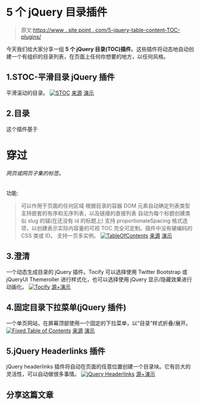 # 5 个 jQuery 目录插件

> 原文:[https://www . site point . com/5-jquery-table-content-TOC-plugins/](https://www.sitepoint.com/5-jquery-table-content-toc-plugins/)

今天我们给大家分享一组 **5 个 jQuery 目录(TOC)插件**。这些插件将动态地自动创建一个有组织的目录列表，在页面上任何你想要的地方，以任何风格。

## 1.STOC-平滑目录 jQuery 插件

平滑滚动的目录。
[![STOC ](../Images/ec404b29509aa208f901e91716cb74f0.png)](http://www.1stwebdesigner.com/css/jquery-plugin-smooth-scrolling/) 
[来源](http://www.1stwebdesigner.com/css/jquery-plugin-smooth-scrolling/) [演示](http://cdn3.1stwebdesigner.com/wp-content/uploads/2011/06/jquery-smoooth-scrolling/index.html)

## 2.目录

这个插件基于

# 穿过

###### 网页或网页子集的标签。
功能:
>可以作用于页面的任何区域
>根据目录的容器 DOM 元素自动确定列表类型
>支持嵌套的有序和无序列表，以及链接的直接列表
>自动为每个标题创建类似 slug 的锚(在还没有 id 的标题上)
>支持 proportionateSpacing 格式选项，以创建表示实际内容量的可视 TOC
>完全可定制。插件中没有硬编码的 CSS 类或 ID。
>支持一页多实例。
[![TableOfContents](../Images/56be0750b0fd7e0b97ef240f0beb68cc.png)](http://fuelyourcoding.com/scripts/toc/) 
[来源](http://fuelyourcoding.com/scripts/toc/) [演示](http://fuelyourcoding.com/scripts/toc/examples/example1.html)

## 3.澄清

一个动态生成目录的 jQuery 插件。Tocify 可以选择使用 Twitter Bootstrap 或 jQueryUI Themeroller 进行样式化，也可以选择使用 jQuery 显示/隐藏效果进行动画化。
[![Tocify](../Images/baede2b3d8bc7dc86fa513c2dd826780.png)](http://gregfranko.com/jquery.tocify.js/) 
[源+演示](http://gregfranko.com/jquery.tocify.js/)

## 4.固定目录下拉菜单(jQuery 插件)

一个单页网站，在屏幕顶部使用一个固定的下拉菜单，以“目录”样式折叠/展开。
[![Fixed Table of Contents](../Images/6c7e619063d401240501d67eb79a78e4.png)](http://www.impressivewebs.com/fixed-table-of-contents-drop-down-menu-jquery-plugin/) 
[来源](http://www.impressivewebs.com/fixed-table-of-contents-drop-down-menu-jquery-plugin/) [演示](http://www.impressivewebs.com/demo-files/fixed-TOC-dropdown-jquery/)

## 5.jQuery Headerlinks 插件

jQuery headerlinks 插件将自动在页面的任意位置创建一个目录块。它有巨大的灵活性，可以自动做很多事情。
[![jQuery Headerlinks](../Images/d29e2322bb1ab493604875d43a1829c7.png)](http://explosion-pills.com/development/jquery/plugins/headerlinks/#headerlinks_ident7) 
[源+演示](http://explosion-pills.com/development/jquery/plugins/headerlinks/#headerlinks_ident7)

## 分享这篇文章